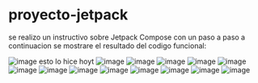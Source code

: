# proyecto-jetpack
se realizo un instructivo sobre Jetpack Compose con un paso a paso a continuacion se mostrare el resultado del codigo funcional:

![image](https://github.com/SofiaRincon06/proyecto-jetpack/assets/127985350/7edf39a0-0b3c-43a3-8774-8f7e0ce9f1fa)
esto lo hice hoyt
![image](https://github.com/SofiaRincon06/proyecto-jetpack/assets/127985350/b9f92413-0948-4547-a671-f6cccc4a7c4f)
![image](https://github.com/SofiaRincon06/proyecto-jetpack/assets/127985350/9b974129-ed83-44b6-b0dd-ad46b08df277)
![image](https://github.com/SofiaRincon06/proyecto-jetpack/assets/127985350/240232c6-2571-47ae-922e-4a746055ba4e)
![image](https://github.com/SofiaRincon06/proyecto-jetpack/assets/127985350/93901ff0-2fe3-4b5d-bbdf-34e011312191)
![image](https://github.com/SofiaRincon06/proyecto-jetpack/assets/127985350/011dd23d-f311-459f-bf85-a8af7638212f)
![image](https://github.com/SofiaRincon06/proyecto-jetpack/assets/127985350/d97f79b9-aa68-477f-95d9-8e40eba96275)
![image](https://github.com/SofiaRincon06/proyecto-jetpack/assets/127985350/ff3ad644-3a7f-4674-9a68-1e488acecfd7)
![image](https://github.com/SofiaRincon06/proyecto-jetpack/assets/127985350/57fd3bef-2bab-4df2-9ffc-d7f5d457394b)
![image](https://github.com/SofiaRincon06/proyecto-jetpack/assets/127985350/d862a4a5-6107-4130-9284-21c8756c29e1)
![image](https://github.com/SofiaRincon06/proyecto-jetpack/assets/127985350/e5df70b7-c826-4e53-b4f0-dddd1bd9f4ed)
![image](https://github.com/SofiaRincon06/proyecto-jetpack/assets/127985350/0f24ea6b-6afb-4878-abc7-2d0072b61c7d)
![image](https://github.com/SofiaRincon06/proyecto-jetpack/assets/127985350/614e5cb5-d4cd-451c-897e-70ae1980de0e)
![image](https://github.com/SofiaRincon06/proyecto-jetpack/assets/127985350/973f1b41-105a-4fb4-b242-592ed314bec2)













